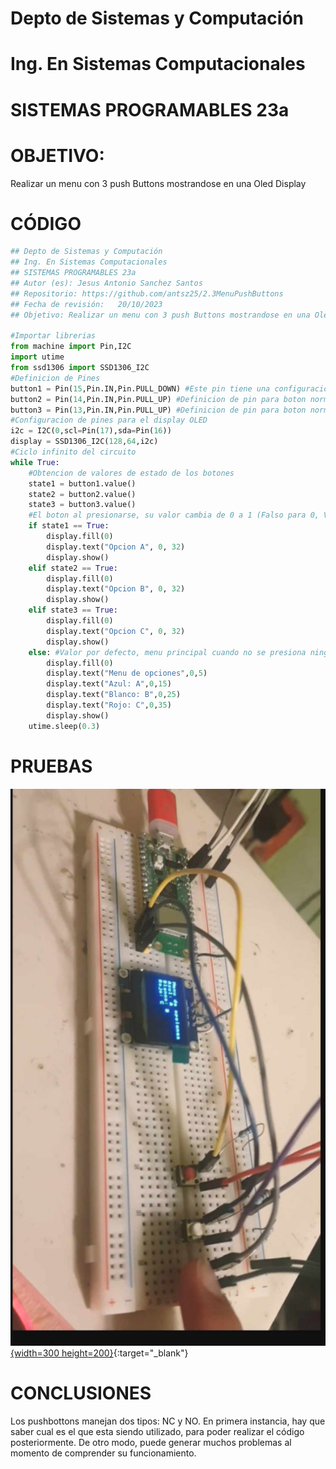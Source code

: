# Depto de Sistemas y Computación
# Ing. En Sistemas Computacionales
# SISTEMAS PROGRAMABLES 23a


# OBJETIVO:
Realizar un menu con 3 push Buttons mostrandose en una Oled Display

# CÓDIGO
```python
## Depto de Sistemas y Computación
## Ing. En Sistemas Computacionales
## SISTEMAS PROGRAMABLES 23a
## Autor (es): Jesus Antonio Sanchez Santos
## Repositorio: https://github.com/antsz25/2.3MenuPushButtons
## Fecha de revisión:   20/10/2023
## Objetivo: Realizar un menu con 3 push Buttons mostrandose en una Oled Display

#Importar librerias
from machine import Pin,I2C
import utime
from ssd1306 import SSD1306_I2C
#Definicion de Pines
button1 = Pin(15,Pin.IN,Pin.PULL_DOWN) #Este pin tiene una configuracion distinta en el resistor, debido a que es un boton normalmente cerrado
button2 = Pin(14,Pin.IN,Pin.PULL_UP) #Definicion de pin para boton normalmente abierto
button3 = Pin(13,Pin.IN,Pin.PULL_UP) #Definicion de pin para boton normalmente abierto
#Configuracion de pines para el display OLED
i2c = I2C(0,scl=Pin(17),sda=Pin(16))
display = SSD1306_I2C(128,64,i2c)
#Ciclo infinito del circuito
while True:
    #Obtencion de valores de estado de los botones
    state1 = button1.value()
    state2 = button2.value()
    state3 = button3.value()
    #El boton al presionarse, su valor cambia de 0 a 1 (Falso para 0, Verdadero para 1)
    if state1 == True:
        display.fill(0)
        display.text("Opcion A", 0, 32)
        display.show()
    elif state2 == True:
        display.fill(0)
        display.text("Opcion B", 0, 32)
        display.show()
    elif state3 == True:
        display.fill(0)
        display.text("Opcion C", 0, 32)
        display.show()
    else: #Valor por defecto, menu principal cuando no se presiona ningun boton
        display.fill(0)
        display.text("Menu de opciones",0,5)
        display.text("Azul: A",0,15)
        display.text("Blanco: B",0,25)
        display.text("Rojo: C",0,35)
        display.show()
    utime.sleep(0.3)
```

# PRUEBAS
[![Video de prueba](https://github.com/antsz25/2.3MenuPushButtons/blob/main/Portada.jpg){width=300 height=200}](https://youtube.com/shorts/Rp1m2zCZxtc?feature=share){:target="_blank"}


# CONCLUSIONES
Los pushbottons manejan dos tipos: NC y NO. En primera instancia, hay que saber cual es el que esta siendo utilizado, para poder realizar el código posteriormente. De otro modo, puede generar muchos problemas al momento de comprender su funcionamiento.

